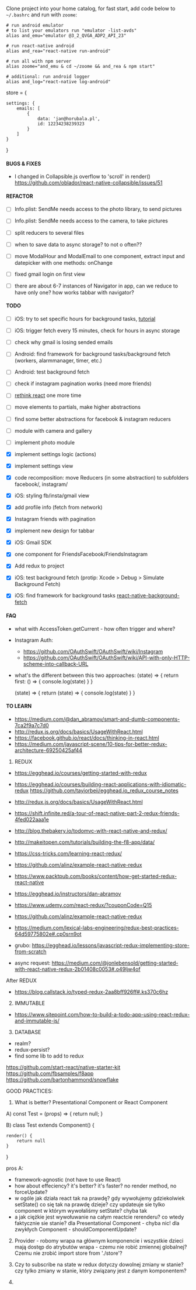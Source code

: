 Clone project into your home catalog, for fast start, add code below to `~/.bashrc` and run with `zoome`:

```
# run android emulator
# to list your emulators run "emulator -list-avds"
alias and_emu="emulator @3_2_QVGA_ADP2_API_23"

# run react-native android
alias and_rea="react-native run-android"

# run all with npm server
alias zoome="and_emu & cd ~/zoome && and_rea & npm start"

# additional: run android logger
alias and_log="react-native log-android"
```

store = {
	

	settings: {
		emails: [
			{
				data: 'jan@horubala.pl',
				id: 12234238239323
			}
		]
	}
}



#### BUGS & FIXES
- I changed in Collapsible.js overflow to 'scroll' in render() https://github.com/oblador/react-native-collapsible/issues/51 

#### REFACTOR
- [ ] Info.plist: SendMe needs access to the photo library, to send pictures
- [ ] Info.plist: SendMe needs access to the camera, to take pictures
- [ ] split reducers to several files
- [ ] when to save data to async storage? to not o often??
- [ ] move ModalHour and ModalEmail to one component, extract input and datepicker with one methods: onChange
- [ ] fixed gmail login on first view
- [ ] there are about 6-7 instances of Navigator in app, can we reduce to have only one? how works tabbar with navigator?



#### TODO
- [ ] iOS: try to set specific hours for background tasks, [tutorial](https://possiblemobile.com/2013/09/ios-7-background-fetch/)
- [ ] iOS: trigger fetch every 15 minutes, check for hours in async storage
- [ ] check why gmail is losing sended emails
- [ ] Android: find framework for background tasks/background fetch (workers, alarmmanager, timer, etc.)
- [ ] Android: test background fetch
- [ ] check if instagram pagination works (need more friends)
- [ ] [rethink react](https://facebook.github.io/react/docs/thinking-in-react.html) one more time 
- [ ] move elements to partials, make higher abstractions
- [ ] find some better abstractions for facebook & instagram reducers
- [ ] module with camera and gallery
- [ ] implement photo module
- [x] implement settings logic (actions)
- [x] implement settings view
- [x] code recomposition: move Reducers (in some abstraction) to subfolders facebook/, instagram/
- [x] iOS: styling fb/insta/gmail view
- [x] add profile info (fetch from network)
- [x] Instagram friends with pagination
- [x] implement new design for tabbar
- [x] iOS: Gmail SDK
- [x] one component for FriendsFacebook/FriendsInstagram
- [x] Add redux to project
- [x] iOS: test background fetch (protip: Xcode > Debug > Simulate Background Fetch)
- [x] iOS: find framework for background tasks [react-native-background-fetch](https://github.com/transistorsoft/react-native-background-fetch)


#### FAQ
- what with AccessToken.getCurrent - how often trigger and where?
- Instagram Auth:
	- https://github.com/OAuthSwift/OAuthSwift/wiki/Instagram
	- https://github.com/OAuthSwift/OAuthSwift/wiki/API-with-only-HTTP-scheme-into-callback-URL
- what's the different between this two approaches:
	(state) => {
		return first: () => {
			console.log(state)
		}
	}

	(state) => {
		return (state) => {
			console.log(state)
		}
	}


#### TO LEARN
- https://medium.com/@dan_abramov/smart-and-dumb-components-7ca2f9a7c7d0
- http://redux.js.org/docs/basics/UsageWithReact.html
- https://facebook.github.io/react/docs/thinking-in-react.html
- https://medium.com/javascript-scene/10-tips-for-better-redux-architecture-69250425af44

1. REDUX
- https://egghead.io/courses/getting-started-with-redux
- https://egghead.io/courses/building-react-applications-with-idiomatic-redux https://github.com/tayiorbeii/egghead.io_redux_course_notes

- http://redux.js.org/docs/basics/UsageWithReact.html

- https://shift.infinite.red/a-tour-of-react-native-part-2-redux-friends-4fed022aaa1e
- http://blog.thebakery.io/todomvc-with-react-native-and-redux/
- http://makeitopen.com/tutorials/building-the-f8-app/data/
- https://css-tricks.com/learning-react-redux/
- https://github.com/alinz/example-react-native-redux
- https://www.packtpub.com/books/content/how-get-started-redux-react-native

- https://egghead.io/instructors/dan-abramov
- https://www.udemy.com/react-redux/?couponCode=Q15
- https://github.com/alinz/example-react-native-redux
- https://medium.com/lexical-labs-engineering/redux-best-practices-64d59775802e#.cp0srn9ot

- grubo: https://egghead.io/lessons/javascript-redux-implementing-store-from-scratch

- async request:
https://medium.com/@jonlebensold/getting-started-with-react-native-redux-2b01408c0053#.o49ljw4of


After REDUX
- https://blog.callstack.io/typed-redux-2aa8bff926ff#.ks370c6hz


2. IMMUTABLE
- https://www.sitepoint.com/how-to-build-a-todo-app-using-react-redux-and-immutable-js/


3. DATABASE
- realm?
- redux-persist?
- find some lib to add to redux



https://github.com/start-react/native-starter-kit
https://github.com/fbsamples/f8app
https://github.com/bartonhammond/snowflake


GOOD PRACTICES:
1. What is better? Presentational Component or React Component

A)
const Test = (props) => {
	return null;
}

B)
class Test extends Component() {

	render() {
		return null
	}
}

pros A:
- framework-agnostic (not have to use React)
- how about effeciency? it's better? it's faster? no render method, no forceUpdate?
- w ogóle jak działa react tak na prawdę? gdy wywołujemy gdziekolwiek setState() co się tak na prawdę dzieje? czy updateuje sie tylko component w którym wywołaliśmy setState? chyba tak
- a jak ciężkie jest wywołuwanie na całym reactcie rerenderu? co wtedy faktycznie sie stanie? dla Presentational Component - chyba nic! dla zwykłych Component - shouldComponentUpdate?


2. Provider - robomy wrapa na głównym komponencie i wszystkie dzieci mają dostęp do atrybutów wrapa - czemu nie robić zmiennej globalnej? Czemu nie zrobić import store from './store'?

3. Czy to subscribe na state w redux dotyczy dowolnej zmiany w stanie? czy tylko zmiany w stanie, który związany jest z danym komponentem?

4. 
